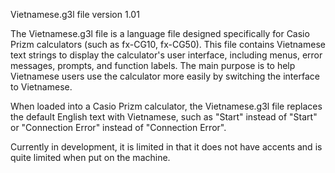 Vietnamese.g3l file version 1.01

The Vietnamese.g3l file is a language file designed specifically for Casio Prizm calculators (such as fx-CG10, fx-CG50). This file contains Vietnamese text strings to display the calculator's user interface, including menus, error messages, prompts, and function labels. The main purpose is to help Vietnamese users use the calculator more easily by switching the interface to Vietnamese.

When loaded into a Casio Prizm calculator, the Vietnamese.g3l file replaces the default English text with Vietnamese, such as "Start" instead of "Start" or "Connection Error" instead of "Connection Error".

Currently in development, it is limited in that it does not have accents and is quite limited when put on the machine.

